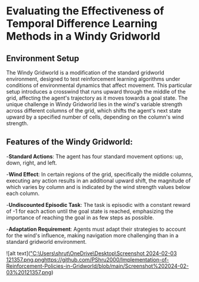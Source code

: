 # Evaluating the Effectiveness of Temporal Difference Learning Methods in a Windy Gridworld

## Environment Setup

The Windy Gridworld is a modification of the standard gridworld environment, designed to test reinforcement learning algorithms under conditions of environmental dynamics that affect movement. This particular setup introduces a crosswind that runs upward through the middle of the grid, affecting the agent's trajectory as it moves towards a goal state. The unique challenge in Windy Gridworld lies in the wind's variable strength across different columns of the grid, which shifts the agent's next state upward by a specified number of cells, depending on the column's wind strength.


## Features of the Windy Gridworld:

-**Standard Actions**: The agent has four standard movement options: up, down, right, and left.

-**Wind Effect**: In certain regions of the grid, specifically the middle columns, executing any action results in an additional upward shift, the magnitude of which varies by column and is indicated by the wind strength values below each column.

-**Undiscounted Episodic Task**: The task is episodic with a constant reward of -1 for each action until the goal state is reached, emphasizing the importance of reaching the goal in as few steps as possible.

-**Adaptation Requirement**: Agents must adapt their strategies to account for the wind's influence, making navigation more challenging than in a standard gridworld environment.

![alt text](["C:\Users\shrut\OneDrive\Desktop\Screenshot 2024-02-03 121357.png.png](https://github.com/PShru2000/Implementation-of-Reinforcement-Policies-in-Gridworld/blob/main/Screenshot%202024-02-03%20121357.png)https://github.com/PShru2000/Implementation-of-Reinforcement-Policies-in-Gridworld/blob/main/Screenshot%202024-02-03%20121357.png)
